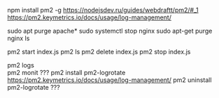 npm install pm2 -g
https://nodejsdev.ru/guides/webdraftt/pm2/#_1
https://pm2.keymetrics.io/docs/usage/log-management/

sudo apt purge apache*
sudo systemctl stop nginx
sudo apt-get purge nginx ls

pm2 start index.js
pm2 ls
pm2 delete index.js
pm2 stop index.js

pm2 logs  
pm2 monit
???
pm2 install pm2-logrotate
https://pm2.keymetrics.io/docs/usage/log-management/
pm2 uninstall pm2-logrotate
???
